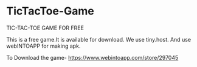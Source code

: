 # TicTacToe-Game
TIC-TAC-TOE GAME FOR FREE


This is a free game.It is available for download. We use tiny.host. And use webINTOAPP for making apk.

To Download the game- https://www.webintoapp.com/store/297045 
